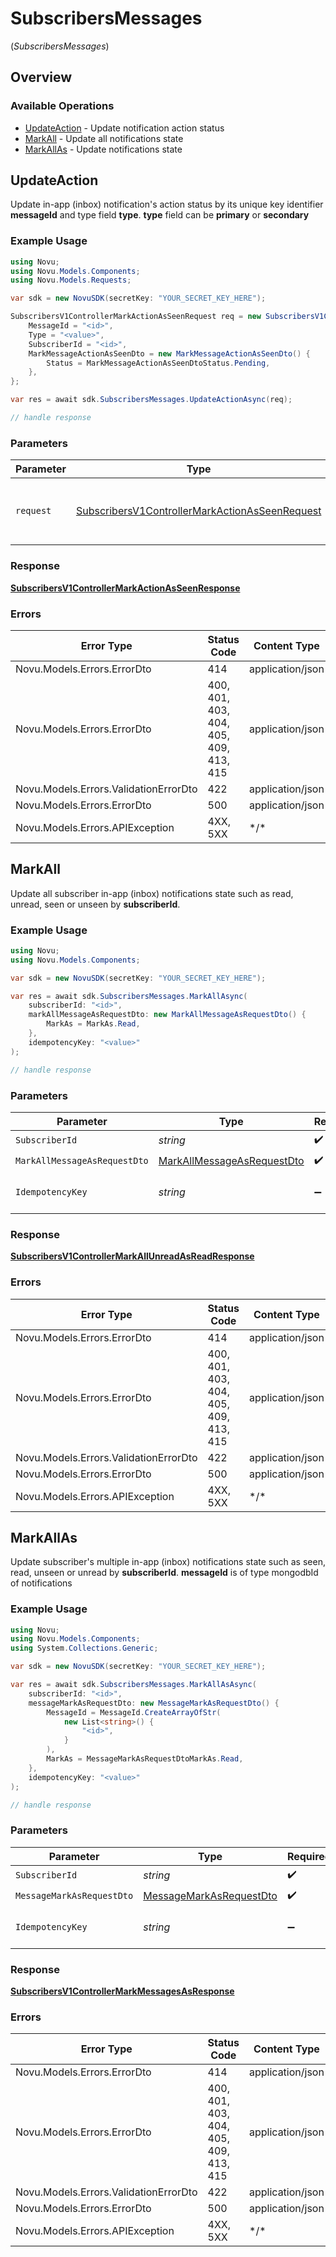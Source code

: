 # SubscribersMessages
(*SubscribersMessages*)

## Overview

### Available Operations

* [UpdateAction](#updateaction) - Update notification action status
* [MarkAll](#markall) - Update all notifications state
* [MarkAllAs](#markallas) - Update notifications state

## UpdateAction

Update in-app (inbox) notification's action status by its unique key identifier **messageId** and type field **type**. 
      **type** field can be **primary** or **secondary**

### Example Usage

```csharp
using Novu;
using Novu.Models.Components;
using Novu.Models.Requests;

var sdk = new NovuSDK(secretKey: "YOUR_SECRET_KEY_HERE");

SubscribersV1ControllerMarkActionAsSeenRequest req = new SubscribersV1ControllerMarkActionAsSeenRequest() {
    MessageId = "<id>",
    Type = "<value>",
    SubscriberId = "<id>",
    MarkMessageActionAsSeenDto = new MarkMessageActionAsSeenDto() {
        Status = MarkMessageActionAsSeenDtoStatus.Pending,
    },
};

var res = await sdk.SubscribersMessages.UpdateActionAsync(req);

// handle response
```

### Parameters

| Parameter                                                                                                                 | Type                                                                                                                      | Required                                                                                                                  | Description                                                                                                               |
| ------------------------------------------------------------------------------------------------------------------------- | ------------------------------------------------------------------------------------------------------------------------- | ------------------------------------------------------------------------------------------------------------------------- | ------------------------------------------------------------------------------------------------------------------------- |
| `request`                                                                                                                 | [SubscribersV1ControllerMarkActionAsSeenRequest](../../Models/Requests/SubscribersV1ControllerMarkActionAsSeenRequest.md) | :heavy_check_mark:                                                                                                        | The request object to use for the request.                                                                                |

### Response

**[SubscribersV1ControllerMarkActionAsSeenResponse](../../Models/Requests/SubscribersV1ControllerMarkActionAsSeenResponse.md)**

### Errors

| Error Type                             | Status Code                            | Content Type                           |
| -------------------------------------- | -------------------------------------- | -------------------------------------- |
| Novu.Models.Errors.ErrorDto            | 414                                    | application/json                       |
| Novu.Models.Errors.ErrorDto            | 400, 401, 403, 404, 405, 409, 413, 415 | application/json                       |
| Novu.Models.Errors.ValidationErrorDto  | 422                                    | application/json                       |
| Novu.Models.Errors.ErrorDto            | 500                                    | application/json                       |
| Novu.Models.Errors.APIException        | 4XX, 5XX                               | \*/\*                                  |

## MarkAll

Update all subscriber in-app (inbox) notifications state such as read, unread, seen or unseen by **subscriberId**.

### Example Usage

```csharp
using Novu;
using Novu.Models.Components;

var sdk = new NovuSDK(secretKey: "YOUR_SECRET_KEY_HERE");

var res = await sdk.SubscribersMessages.MarkAllAsync(
    subscriberId: "<id>",
    markAllMessageAsRequestDto: new MarkAllMessageAsRequestDto() {
        MarkAs = MarkAs.Read,
    },
    idempotencyKey: "<value>"
);

// handle response
```

### Parameters

| Parameter                                                                           | Type                                                                                | Required                                                                            | Description                                                                         |
| ----------------------------------------------------------------------------------- | ----------------------------------------------------------------------------------- | ----------------------------------------------------------------------------------- | ----------------------------------------------------------------------------------- |
| `SubscriberId`                                                                      | *string*                                                                            | :heavy_check_mark:                                                                  | N/A                                                                                 |
| `MarkAllMessageAsRequestDto`                                                        | [MarkAllMessageAsRequestDto](../../Models/Components/MarkAllMessageAsRequestDto.md) | :heavy_check_mark:                                                                  | N/A                                                                                 |
| `IdempotencyKey`                                                                    | *string*                                                                            | :heavy_minus_sign:                                                                  | A header for idempotency purposes                                                   |

### Response

**[SubscribersV1ControllerMarkAllUnreadAsReadResponse](../../Models/Requests/SubscribersV1ControllerMarkAllUnreadAsReadResponse.md)**

### Errors

| Error Type                             | Status Code                            | Content Type                           |
| -------------------------------------- | -------------------------------------- | -------------------------------------- |
| Novu.Models.Errors.ErrorDto            | 414                                    | application/json                       |
| Novu.Models.Errors.ErrorDto            | 400, 401, 403, 404, 405, 409, 413, 415 | application/json                       |
| Novu.Models.Errors.ValidationErrorDto  | 422                                    | application/json                       |
| Novu.Models.Errors.ErrorDto            | 500                                    | application/json                       |
| Novu.Models.Errors.APIException        | 4XX, 5XX                               | \*/\*                                  |

## MarkAllAs

Update subscriber's multiple in-app (inbox) notifications state such as seen, read, unseen or unread by **subscriberId**. 
      **messageId** is of type mongodbId of notifications

### Example Usage

```csharp
using Novu;
using Novu.Models.Components;
using System.Collections.Generic;

var sdk = new NovuSDK(secretKey: "YOUR_SECRET_KEY_HERE");

var res = await sdk.SubscribersMessages.MarkAllAsAsync(
    subscriberId: "<id>",
    messageMarkAsRequestDto: new MessageMarkAsRequestDto() {
        MessageId = MessageId.CreateArrayOfStr(
            new List<string>() {
                "<id>",
            }
        ),
        MarkAs = MessageMarkAsRequestDtoMarkAs.Read,
    },
    idempotencyKey: "<value>"
);

// handle response
```

### Parameters

| Parameter                                                                     | Type                                                                          | Required                                                                      | Description                                                                   |
| ----------------------------------------------------------------------------- | ----------------------------------------------------------------------------- | ----------------------------------------------------------------------------- | ----------------------------------------------------------------------------- |
| `SubscriberId`                                                                | *string*                                                                      | :heavy_check_mark:                                                            | N/A                                                                           |
| `MessageMarkAsRequestDto`                                                     | [MessageMarkAsRequestDto](../../Models/Components/MessageMarkAsRequestDto.md) | :heavy_check_mark:                                                            | N/A                                                                           |
| `IdempotencyKey`                                                              | *string*                                                                      | :heavy_minus_sign:                                                            | A header for idempotency purposes                                             |

### Response

**[SubscribersV1ControllerMarkMessagesAsResponse](../../Models/Requests/SubscribersV1ControllerMarkMessagesAsResponse.md)**

### Errors

| Error Type                             | Status Code                            | Content Type                           |
| -------------------------------------- | -------------------------------------- | -------------------------------------- |
| Novu.Models.Errors.ErrorDto            | 414                                    | application/json                       |
| Novu.Models.Errors.ErrorDto            | 400, 401, 403, 404, 405, 409, 413, 415 | application/json                       |
| Novu.Models.Errors.ValidationErrorDto  | 422                                    | application/json                       |
| Novu.Models.Errors.ErrorDto            | 500                                    | application/json                       |
| Novu.Models.Errors.APIException        | 4XX, 5XX                               | \*/\*                                  |